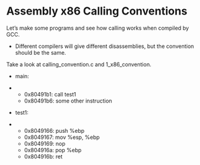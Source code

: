 # Assembly x86 Calling Conventions

Let’s make some programs and see how calling works when compiled by GCC.
- Different compilers will give different disassemblies, but the convention should be the same. 

Take a look at calling_convention.c and 1_x86_convention.

- main:

- - 0x80491b1: call test1
  - 0x80491b6: some other instruction

- test1:

- - 0x8049166: push %ebp
  - 0x8049167: mov %esp, %ebp
  - 0x8049169: nop
  - 0x804916a: pop %ebp
  - 0x804916b: ret